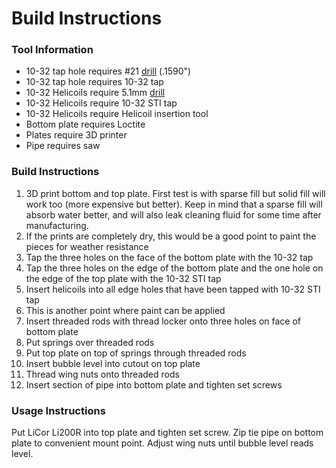 # Build Instructions

### Tool Information

* 10-32 tap hole requires #21 [drill](http://littlemachineshop.com/reference/tapdrill.php) (.1590")
* 10-32 tap hole requires 10-32 tap
* 10-32 Helicoils require 5.1mm [drill](http://www.thorintl.com/Drill-Sizes-HeliCoils-UNC-UNF.shtml)
* 10-32 Helicoils require 10-32 STI tap
* 10-32 Helicoils require Helicoil insertion tool
* Bottom plate requires Loctite
* Plates require 3D printer
* Pipe requires saw

### Build Instructions

1. 3D print bottom and top plate. First test is with sparse fill but solid fill will work too (more expensive but better). Keep in mind that a sparse fill will absorb water better, and will also leak cleaning fluid for some time after manufacturing.
2. If the prints are completely dry, this would be a good point to paint the pieces for weather resistance
3. Tap the three holes on the face of the bottom plate with the 10-32 tap
4. Tap the three holes on the edge of the bottom plate and the one hole on the edge of the top plate with the 10-32 STI tap
5. Insert helicoils into all edge holes that have been tapped with 10-32 STI tap
6. This is another point where paint can be applied
7. Insert threaded rods with thread locker onto three holes on face of bottom plate
8. Put springs over threaded rods
9. Put top plate on top of springs through threaded rods
10. Insert bubble level into cutout on top plate
11. Thread wing nuts onto threaded rods
12. Insert section of pipe into bottom plate and tighten set screws 

### Usage Instructions

Put LiCor Li200R into top plate and tighten set screw. Zip tie pipe on bottom plate to convenient mount point. Adjust wing nuts until bubble level reads level.